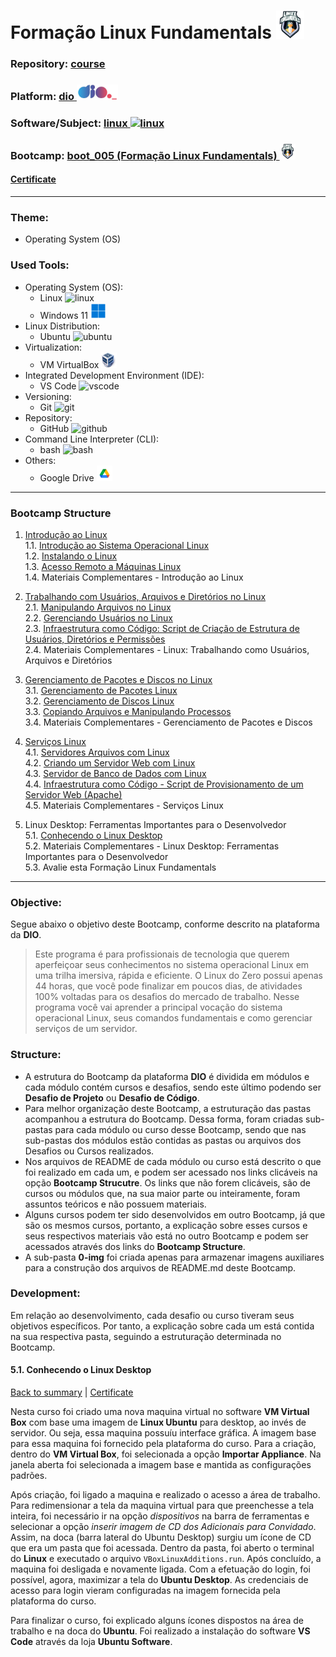 # Formação Linux Fundamentals   <img src="./0-aux/logo_boot.png" alt="boot_005" width="auto" height="45">

### Repository: [course](../../../)   
### Platform: <a href="../../">dio   <img src="https://github.com/PedroHeeger/main/blob/main/0-aux/logos/plataforma/dio.jpeg" alt="dio" width="auto" height="25"></a>   
### Software/Subject: <a href="../">linux   <img src="https://cdn.jsdelivr.net/gh/devicons/devicon/icons/linux/linux-original.svg" alt="linux" width="auto" height="25"></a>
### Bootcamp: <a href="./">boot_005 (Formação Linux Fundamentals)   <img src="./0-aux/logo_boot.png" alt="boot_005" width="auto" height="25"></a>

#### <a href="https://github.com/PedroHeeger/main/blob/main/cert_ti/03-conclu/os/linux/(23-08-03)%20Cert%20Formacao%20Linux%20Fundamentals%20PH%20DIO.pdf">Certificate</a>

---

### Theme:
- Operating System (OS)

### Used Tools:
- Operating System (OS): 
  - Linux   <img src="https://cdn.jsdelivr.net/gh/devicons/devicon/icons/linux/linux-original.svg" alt="linux" width="auto" height="25">
  - Windows 11 <img src="https://github.com/PedroHeeger/main/blob/main/0-aux/logos/software/windows11.png" alt="windows11" width="auto" height="25">
- Linux Distribution: 
  - Ubuntu <img src="https://cdn.jsdelivr.net/gh/devicons/devicon/icons/ubuntu/ubuntu-plain.svg" alt="ubuntu" width="auto" height="25">
- Virtualization: 
  - VM VirtualBox <img src="https://github.com/PedroHeeger/main/blob/main/0-aux/logos/software/vm_virtualbox.png" alt="vm_virtualbox" width="auto" height="25">
- Integrated Development Environment (IDE):
  - VS Code   <img src="https://cdn.jsdelivr.net/gh/devicons/devicon/icons/vscode/vscode-original.svg" alt="vscode" width="auto" height="25">
- Versioning: 
  - Git   <img src="https://cdn.jsdelivr.net/gh/devicons/devicon/icons/git/git-original.svg" alt="git" width="auto" height="25">
- Repository:
  - GitHub   <img src="https://cdn.jsdelivr.net/gh/devicons/devicon/icons/github/github-original.svg" alt="github" width="auto" height="25">
- Command Line Interpreter (CLI):
  - bash <img src="https://cdn.jsdelivr.net/gh/devicons/devicon/icons/bash/bash-original.svg" alt="bash" width="auto" height="25">
- Others:
  - Google Drive <img src="https://github.com/PedroHeeger/main/blob/main/0-aux/logos/software/google_drive.png" width="auto" height="25">

---

### Bootcamp Structure
1. [Introdução ao Linux](https://github.com/PedroHeeger/boot/tree/main/dio/linux/boot_03/02-linux)   
  1.1. [Introdução ao Sistema Operacional Linux](https://github.com/PedroHeeger/boot/tree/main/dio/linux/boot_03/02-linux#item2.1)    
  1.2. [Instalando o Linux](https://github.com/PedroHeeger/boot/tree/main/dio/linux/boot_03/02-linux#item2.2)   
  1.3. [Acesso Remoto a Máquinas Linux](https://github.com/PedroHeeger/boot/tree/main/dio/linux/boot_03/02-linux#item2.3)   
  1.4. Materiais Complementares - Introdução ao Linux   

2. [Trabalhando com Usuários, Arquivos e Diretórios no Linux](https://github.com/PedroHeeger/boot/tree/main/dio/linux/boot_03/02-linux)    
  2.1. [Manipulando Arquivos no Linux](https://github.com/PedroHeeger/boot/tree/main/dio/linux/boot_03/02-linux#item2.4)   
  2.2. [Gerenciando Usuários no Linux](https://github.com/PedroHeeger/boot/tree/main/dio/linux/boot_03/02-linux#item2.5)   
  2.3. [Infraestrutura como Código: Script de Criação de Estrutura de Usuários, Diretórios e Permissões](https://github.com/PedroHeeger/boot/tree/main/dio/linux/boot_03/02-linux#item2.9)   
  2.4. Materiais Complementares - Linux: Trabalhando como Usuários, Arquivos e Diretórios      

3. [Gerenciamento de Pacotes e Discos no Linux](https://github.com/PedroHeeger/boot/tree/main/dio/linux/boot_03/02-linux)   
  3.1. [Gerenciamento de Pacotes Linux](https://github.com/PedroHeeger/boot/tree/main/dio/linux/boot_03/02-linux#item2.6)   
  3.2. [Gerenciamento de Discos Linux](https://github.com/PedroHeeger/boot/tree/main/dio/linux/boot_03/02-linux#item2.7)   
  3.3. [Copiando Arquivos e Manipulando Processos](https://github.com/PedroHeeger/boot/tree/main/dio/linux/boot_03/02-linux#item2.8)   
  3.4. Materiais Complementares - Gerenciamento de Pacotes e Discos   

4. [Serviços Linux](https://github.com/PedroHeeger/boot/tree/main/dio/linux/boot_03/03-servidor_linux)   
  4.1. [Servidores Arquivos com Linux](https://github.com/PedroHeeger/boot/tree/main/dio/linux/boot_03/03-servidor_linux#item3.1)   
  4.2. [Criando um Servidor Web com Linux](https://github.com/PedroHeeger/boot/tree/main/dio/linux/boot_03/03-servidor_linux#item3.2)   
  4.3. [Servidor de Banco de Dados com Linux](https://github.com/PedroHeeger/boot/tree/main/dio/linux/boot_03/03-servidor_linux#item3.3)   
  4.4. [Infraestrutura como Código - Script de Provisionamento de um Servidor Web (Apache)](https://github.com/PedroHeeger/boot/tree/main/dio/linux/boot_03/03-servidor_linux#item3.4)   
  4.5. Materiais Complementares - Serviços Linux

5. <a name="#item5">Linux Desktop: Ferramentas Importantes para o Desenvolvedor</a>  
  5.1. <a href="#item5.1">Conhecendo o Linux Desktop</a><br>
  5.2. Materiais Complementares - Linux Desktop: Ferramentas Importantes para o Desenvolvedor   
  5.3. Avalie esta Formação Linux Fundamentals

---

### Objective:
Segue abaixo o objetivo deste Bootcamp, conforme descrito na plataforma da **DIO**.
  
>Este programa é para profissionais de tecnologia que querem aperfeiçoar seus conhecimentos no sistema operacional Linux em uma trilha imersiva, rápida e eficiente. O Linux do Zero possui apenas 44 horas, que você pode finalizar em poucos dias, de atividades 100% voltadas para os desafios do mercado de trabalho. Nesse programa você vai aprender a principal vocação do sistema operacional Linux, seus comandos fundamentais e como gerenciar serviços de um servidor.

### Structure:
- A estrutura do Bootcamp da plataforma **DIO** é dividida em módulos e cada módulo contém cursos e desafios, sendo este último podendo ser **Desafio de Projeto** ou **Desafio de Código**. 
- Para melhor organização deste Bootcamp, a estruturação das pastas acompanhou a estrutura do Bootcamp. Dessa forma, foram criadas sub-pastas para cada módulo ou curso desse Bootcamp, sendo que nas sub-pastas dos módulos estão contidas as pastas ou arquivos dos Desafios ou Cursos realizados.
- Nos arquivos de README de cada módulo ou curso está descrito o que foi realizado em cada um, e podem ser acessado nos links clicáveis na opção **Bootcamp Strucutre**. Os links que não forem clicáveis, são de cursos ou módulos que, na sua maior parte ou inteiramente, foram assuntos teóricos e não possuem materiais.
- Alguns cursos podem ter sido desenvolvidos em outro Bootcamp, já que são os mesmos cursos, portanto, a explicação sobre esses cursos e seus respectivos materiais vão está no outro Bootcamp e podem ser acessados através dos links do **Bootcamp Structure**.
- A sub-pasta **0-img** foi criada apenas para armazenar imagens auxiliares para a construção dos arquivos de README.md deste Bootcamp.

### Development:
Em relação ao desenvolvimento, cada desafio ou curso tiveram seus objetivos específicos. Por tanto, a explicação sobre cada um está contida na sua respectiva pasta, seguindo a estruturação determinada no Bootcamp.

  <a name="item5.1"><h4>5.1. Conhecendo o Linux Desktop</h4></a>[Back to summary](#item5) | <a href="https://github.com/PedroHeeger/main/blob/main/cert_ti/04-curso/os/linux/(23-08-03)%20Conhecendo%20o%20Linux%20Desktop%20PH%20DIO.pdf">Certificate</a>

  Nesta curso foi criado uma nova maquina virtual no software **VM Virtual Box** com base uma imagem de **Linux Ubuntu** para desktop, ao invés de servidor. Ou seja, essa maquina possuíu interface gráfica. A imagem base para essa maquina foi fornecido pela plataforma do curso. Para a criação, dentro do **VM Virtual Box**, foi selecionada a opção **Importar Appliance**. Na janela aberta foi selecionada a imagem base e mantida as configurações padrões.

  Após criação, foi ligado a maquina e realizado o acesso a área de trabalho. Para redimensionar a tela da maquina virtual para que preenchesse a tela inteira, foi necessário ir na opção *dispositivos* na barra de ferramentas e selecionar a opção *inserir imagem de CD dos Adicionais para Convidado*. Assim, na doca (barra lateral do Ubuntu Desktop) surgiu um ícone de CD que era um pasta que foi acessada. Dentro da pasta, foi aberto o terminal do **Linux** e executado o arquivo `VBoxLinuxAdditions.run`. Após concluído, a maquina foi desligada e novamente ligada. Com a efetuação do login, foi possível, agora, maximizar a tela do **Ubuntu Desktop**. As credenciais de acesso para login vieram configuradas na imagem fornecida pela plataforma do curso.

  Para finalizar o curso, foi explicado alguns ícones dispostos na área de trabalho e na doca do **Ubuntu**. Foi realizado a instalação do software **VS Code** através da loja **Ubuntu Software**.